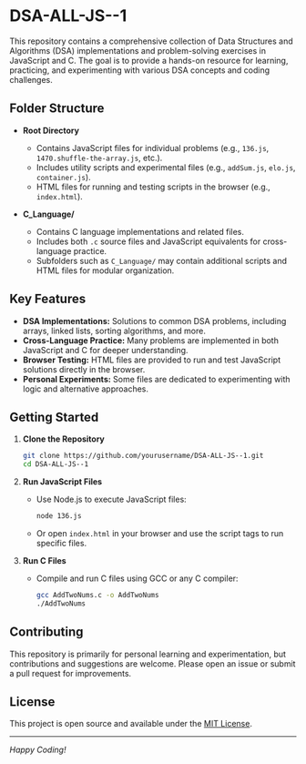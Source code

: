 # DSA-ALL-JS--1

This repository contains a comprehensive collection of Data Structures and Algorithms (DSA) implementations and problem-solving exercises in JavaScript and C. The goal is to provide a hands-on resource for learning, practicing, and experimenting with various DSA concepts and coding challenges.

## Folder Structure

- **Root Directory**
  - Contains JavaScript files for individual problems (e.g., `136.js`, `1470.shuffle-the-array.js`, etc.).
  - Includes utility scripts and experimental files (e.g., `addSum.js`, `elo.js`, `container.js`).
  - HTML files for running and testing scripts in the browser (e.g., `index.html`).

- **C_Language/**
  - Contains C language implementations and related files.
  - Includes both `.c` source files and JavaScript equivalents for cross-language practice.
  - Subfolders such as `C_Language/` may contain additional scripts and HTML files for modular organization.

## Key Features

- **DSA Implementations:** Solutions to common DSA problems, including arrays, linked lists, sorting algorithms, and more.
- **Cross-Language Practice:** Many problems are implemented in both JavaScript and C for deeper understanding.
- **Browser Testing:** HTML files are provided to run and test JavaScript solutions directly in the browser.
- **Personal Experiments:** Some files are dedicated to experimenting with logic and alternative approaches.

## Getting Started

1. **Clone the Repository**
   ```sh
   git clone https://github.com/yourusername/DSA-ALL-JS--1.git
   cd DSA-ALL-JS--1
   ```

2. **Run JavaScript Files**
   - Use Node.js to execute JavaScript files:
     ```sh
     node 136.js
     ```
   - Or open `index.html` in your browser and use the script tags to run specific files.

3. **Run C Files**
   - Compile and run C files using GCC or any C compiler:
     ```sh
     gcc AddTwoNums.c -o AddTwoNums
     ./AddTwoNums
     ```

## Contributing

This repository is primarily for personal learning and experimentation, but contributions and suggestions are welcome. Please open an issue or submit a pull request for improvements.

## License

This project is open source and available under the [MIT License](LICENSE).

---

*Happy Coding!*